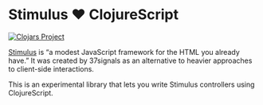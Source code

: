 # Stimulus ❤️ ClojureScript
[![Clojars Project](https://img.shields.io/clojars/v/com.github.qmoya/stimulus.svg)](https://clojars.org/com.github.qmoya/stimulus)

[Stimulus](https://stimulus.hotwired.dev) is “a modest JavaScript framework for the HTML you already have.”
It was created by 37signals as an alternative to heavier approaches
to client-side interactions.

This is an experimental library that lets you write Stimulus controllers
using ClojureScript.
